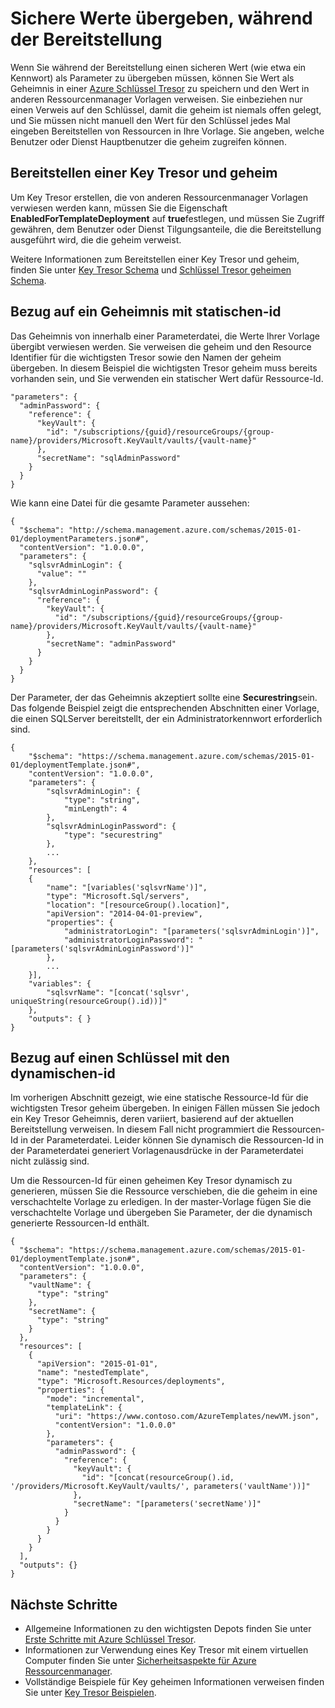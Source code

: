 <properties
   pageTitle="Taste Tresor geheim Ressourcenmanager Vorlage | Microsoft Azure"
   description="Zeigt, wie ein Geheimnis während der Bereitstellung von einer Key Tresor als Parameter zu übergeben."
   services="azure-resource-manager,key-vault"
   documentationCenter="na"
   authors="tfitzmac"
   manager="timlt"
   editor="tysonn"/>

<tags
   ms.service="azure-resource-manager"
   ms.devlang="na"
   ms.topic="article"
   ms.tgt_pltfrm="na"
   ms.workload="na"
   ms.date="06/23/2016"
   ms.author="tomfitz"/>

# <a name="pass-secure-values-during-deployment"></a>Sichere Werte übergeben, während der Bereitstellung

Wenn Sie während der Bereitstellung einen sicheren Wert (wie etwa ein Kennwort) als Parameter zu übergeben müssen, können Sie Wert als Geheimnis in einer [Azure Schlüssel Tresor](./key-vault/key-vault-whatis.md) zu speichern und den Wert in anderen Ressourcenmanager Vorlagen verweisen. Sie einbeziehen nur einen Verweis auf den Schlüssel, damit die geheim ist niemals offen gelegt, und Sie müssen nicht manuell den Wert für den Schlüssel jedes Mal eingeben Bereitstellen von Ressourcen in Ihre Vorlage. Sie angeben, welche Benutzer oder Dienst Hauptbenutzer die geheim zugreifen können.  

## <a name="deploy-a-key-vault-and-secret"></a>Bereitstellen einer Key Tresor und geheim

Um Key Tresor erstellen, die von anderen Ressourcenmanager Vorlagen verwiesen werden kann, müssen Sie die Eigenschaft **EnabledForTemplateDeployment** auf **true**festlegen, und müssen Sie Zugriff gewähren, dem Benutzer oder Dienst Tilgungsanteile, die die Bereitstellung ausgeführt wird, die die geheim verweist.

Weitere Informationen zum Bereitstellen einer Key Tresor und geheim, finden Sie unter [Key Tresor Schema](resource-manager-template-keyvault.md) und [Schlüssel Tresor geheimen Schema](resource-manager-template-keyvault-secret.md).

## <a name="reference-a-secret-with-static-id"></a>Bezug auf ein Geheimnis mit statischen-id

Das Geheimnis von innerhalb einer Parameterdatei, die Werte Ihrer Vorlage übergibt verwiesen werden. Sie verweisen die geheim und den Resource Identifier für die wichtigsten Tresor sowie den Namen der geheim übergeben. In diesem Beispiel die wichtigsten Tresor geheim muss bereits vorhanden sein, und Sie verwenden ein statischer Wert dafür Ressource-Id.

    "parameters": {
      "adminPassword": {
        "reference": {
          "keyVault": {
            "id": "/subscriptions/{guid}/resourceGroups/{group-name}/providers/Microsoft.KeyVault/vaults/{vault-name}"
          }, 
          "secretName": "sqlAdminPassword" 
        } 
      }
    }

Wie kann eine Datei für die gesamte Parameter aussehen:

    {
      "$schema": "http://schema.management.azure.com/schemas/2015-01-01/deploymentParameters.json#",
      "contentVersion": "1.0.0.0",
      "parameters": {
        "sqlsvrAdminLogin": {
          "value": ""
        },
        "sqlsvrAdminLoginPassword": {
          "reference": {
            "keyVault": {
              "id": "/subscriptions/{guid}/resourceGroups/{group-name}/providers/Microsoft.KeyVault/vaults/{vault-name}"
            },
            "secretName": "adminPassword"
          }
        }
      }
    }

Der Parameter, der das Geheimnis akzeptiert sollte eine **Securestring**sein. Das folgende Beispiel zeigt die entsprechenden Abschnitten einer Vorlage, die einen SQLServer bereitstellt, der ein Administratorkennwort erforderlich sind.

    {
        "$schema": "https://schema.management.azure.com/schemas/2015-01-01/deploymentTemplate.json#",
        "contentVersion": "1.0.0.0",
        "parameters": {
            "sqlsvrAdminLogin": {
                "type": "string",
                "minLength": 4
            },
            "sqlsvrAdminLoginPassword": {
                "type": "securestring"
            },
            ...
        },
        "resources": [
        {
            "name": "[variables('sqlsvrName')]",
            "type": "Microsoft.Sql/servers",
            "location": "[resourceGroup().location]",
            "apiVersion": "2014-04-01-preview",
            "properties": {
                "administratorLogin": "[parameters('sqlsvrAdminLogin')]",
                "administratorLoginPassword": "[parameters('sqlsvrAdminLoginPassword')]"
            },
            ...
        }],
        "variables": {
            "sqlsvrName": "[concat('sqlsvr', uniqueString(resourceGroup().id))]"
        },
        "outputs": { }
    }

## <a name="reference-a-secret-with-dynamic-id"></a>Bezug auf einen Schlüssel mit den dynamischen-id

Im vorherigen Abschnitt gezeigt, wie eine statische Ressource-Id für die wichtigsten Tresor geheim übergeben. In einigen Fällen müssen Sie jedoch ein Key Tresor Geheimnis, deren variiert, basierend auf der aktuellen Bereitstellung verweisen. In diesem Fall nicht programmiert die Ressourcen-Id in der Parameterdatei. Leider können Sie dynamisch die Ressourcen-Id in der Parameterdatei generiert Vorlagenausdrücke in der Parameterdatei nicht zulässig sind.

Um die Ressourcen-Id für einen geheimen Key Tresor dynamisch zu generieren, müssen Sie die Ressource verschieben, die die geheim in eine verschachtelte Vorlage zu erledigen. In der master-Vorlage fügen Sie die verschachtelte Vorlage und übergeben Sie Parameter, der die dynamisch generierte Ressourcen-Id enthält.

    {
      "$schema": "https://schema.management.azure.com/schemas/2015-01-01/deploymentTemplate.json#",
      "contentVersion": "1.0.0.0",
      "parameters": {
        "vaultName": {
          "type": "string"
        },
        "secretName": {
          "type": "string"
        }
      },
      "resources": [
        {
          "apiVersion": "2015-01-01",
          "name": "nestedTemplate",
          "type": "Microsoft.Resources/deployments",
          "properties": {
            "mode": "incremental",
            "templateLink": {
              "uri": "https://www.contoso.com/AzureTemplates/newVM.json",
              "contentVersion": "1.0.0.0"
            },
            "parameters": {
              "adminPassword": {
                "reference": {
                  "keyVault": {
                    "id": "[concat(resourceGroup().id, '/providers/Microsoft.KeyVault/vaults/', parameters('vaultName'))]"
                  },
                  "secretName": "[parameters('secretName')]"
                }
              }
            }
          }
        }
      ],
      "outputs": {}
    }


## <a name="next-steps"></a>Nächste Schritte

- Allgemeine Informationen zu den wichtigsten Depots finden Sie unter [Erste Schritte mit Azure Schlüssel Tresor](./key-vault/key-vault-get-started.md).
- Informationen zur Verwendung eines Key Tresor mit einem virtuellen Computer finden Sie unter [Sicherheitsaspekte für Azure Ressourcenmanager](best-practices-resource-manager-security.md).
- Vollständige Beispiele für Key geheimen Informationen verweisen finden Sie unter [Key Tresor Beispielen](https://github.com/rjmax/ArmExamples/tree/master/keyvaultexamples).

